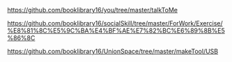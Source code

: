 https://github.com/booklibrary16/you/tree/master/talkToMe    

https://github.com/booklibrary16/socialSkill/tree/master/ForWork/Exercise/%E8%81%8C%E5%9C%BA%E4%BF%AE%E7%82%BC%E6%89%8B%E5%86%8C   

https://github.com/booklibrary16/UnionSpace/tree/master/makeTool/USB
